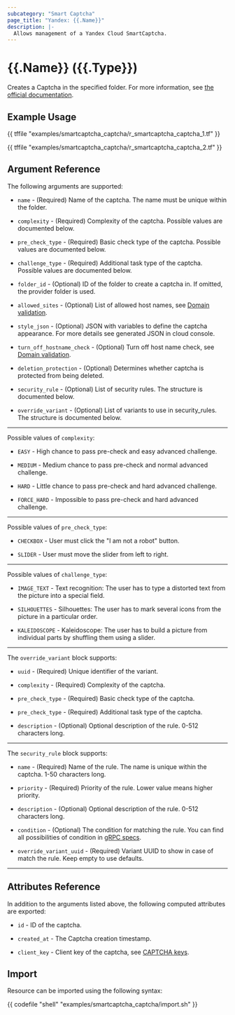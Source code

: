 ```yaml
---
subcategory: "Smart Captcha"
page_title: "Yandex: {{.Name}}"
description: |-
  Allows management of a Yandex Cloud SmartCaptcha.
---
```


# {{.Name}} ({{.Type}})

Creates a Captcha in the specified folder. For more information, see [the official documentation](https://yandex.cloud/docs/smartcaptcha/).

## Example Usage

{{ tffile "examples/smartcaptcha_captcha/r_smartcaptcha_captcha_1.tf" }}

{{ tffile "examples/smartcaptcha_captcha/r_smartcaptcha_captcha_2.tf" }}


## Argument Reference

The following arguments are supported:

* `name` - (Required) Name of the captcha. The name must be unique within the folder.

* `complexity` - (Required) Complexity of the captcha. Possible values are documented below.

* `pre_check_type` - (Required) Basic check type of the captcha. Possible values are documented below.

* `challenge_type` - (Required) Additional task type of the captcha. Possible values are documented below.

* `folder_id` - (Optional) ID of the folder to create a captcha in. If omitted, the provider folder is used.

* `allowed_sites` - (Optional) List of allowed host names, see [Domain validation](https://yandex.cloud/docs/smartcaptcha/concepts/domain-validation).

* `style_json` - (Optional) JSON with variables to define the captcha appearance. For more details see generated JSON in cloud console.

* `turn_off_hostname_check` - (Optional) Turn off host name check, see [Domain validation](https://yandex.cloud/docs/smartcaptcha/concepts/domain-validation).

* `deletion_protection` - (Optional) Determines whether captcha is protected from being deleted.

* `security_rule` - (Optional) List of security rules. The structure is documented below.

* `override_variant` - (Optional) List of variants to use in security_rules. The structure is documented below.

---

Possible values of `complexity`:

* `EASY` - High chance to pass pre-check and easy advanced challenge.

* `MEDIUM` - Medium chance to pass pre-check and normal advanced challenge.

* `HARD` - Little chance to pass pre-check and hard advanced challenge.

* `FORCE_HARD` - Impossible to pass pre-check and hard advanced challenge.

---

Possible values of `pre_check_type`:

* `CHECKBOX` - User must click the "I am not a robot" button.

* `SLIDER` - User must move the slider from left to right.

---

Possible values of `challenge_type`:

* `IMAGE_TEXT` - Text recognition: The user has to type a distorted text from the picture into a special field.

* `SILHOUETTES` - Silhouettes: The user has to mark several icons from the picture in a particular order.

* `KALEIDOSCOPE` - Kaleidoscope: The user has to build a picture from individual parts by shuffling them using a slider.

---

The `override_variant` block supports:

* `uuid` - (Required) Unique identifier of the variant.

* `complexity` - (Required) Complexity of the captcha.

* `pre_check_type` - (Required) Basic check type of the captcha.

* `pre_check_type` - (Required) Additional task type of the captcha.

* `description` - (Optional) Optional description of the rule. 0-512 characters long.

---

The `security_rule` block supports:

* `name` - (Required) Name of the rule. The name is unique within the captcha. 1-50 characters long.

* `priority` - (Required) Priority of the rule. Lower value means higher priority.

* `description` - (Optional) Optional description of the rule. 0-512 characters long.

* `condition` - (Optional) The condition for matching the rule. You can find all possibilities of condition in [gRPC specs](https://github.com/yandex-cloud/cloudapi/blob/master/yandex/cloud/smartcaptcha/v1/captcha.proto).  

* `override_variant_uuid` - (Required) Variant UUID to show in case of match the rule. Keep empty to use defaults.

---

## Attributes Reference

In addition to the arguments listed above, the following computed attributes are exported:

* `id` - ID of the captcha.

* `created_at` - The Captcha creation timestamp.

* `client_key` - Client key of the captcha, see [CAPTCHA keys](https://yandex.cloud/docs/smartcaptcha/concepts/keys).


## Import

Resource can be imported using the following syntax:

{{ codefile "shell" "examples/smartcaptcha_captcha/import.sh" }}
